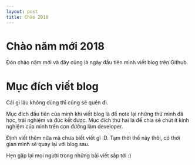 ```yaml
---
layout: post
title: Chào 2018
---
```

# Chào năm mới 2018

Đón chào năm mới và đây cũng là ngày đầu tiên mình viết blog trên Github. 

# Mục đích viết blog

Cái gì lâu không dùng thì cũng sẽ quên đi. 

Mục đích đầu tiên của mình khi viết blog là để note lại những thứ mình đã học, trải nghiệm và đúc kết được. Mục đích thứ hai là để chia sẻ chút ít kinh nghiệm của mình trên con đường làm developer.

Định viết thêm nữa mà chưa biết viết gì :D. Tạm thời thế này thôi, có thời gian mình sẽ quay lại với blog sau.

Hẹn gặp lại mọi người trong những bài viết sắp tới :)
